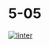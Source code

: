 # 5-05
[![linter](https://github.com/Rewa718/5-05/workflows/linter/badge.svg)](https://github.com/marketplace/actions/super-linter)  
